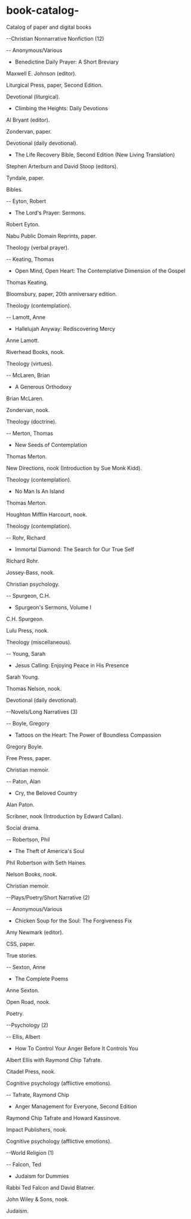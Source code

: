 # book-catalog-
Catalog of paper and digital books 

--Christian Nonnarrative Nonfiction (12) 

-- Anonymous/Various

* Benedictine Daily Prayer: 
A Short Breviary 

Maxwell E. Johnson (editor).

Liturgical Press, paper, 
Second Edition. 

Devotional (liturgical). 

* Climbing the Heights: 
Daily Devotions

Al Bryant (editor). 

Zondervan, paper. 

Devotional (daily devotional).

* The Life Recovery Bible, Second Edition
(New Living Translation) 

Stephen Arterburn and David Stoop (editors). 

Tyndale, paper. 

Bibles. 

-- Eyton, Robert

* The Lord's Prayer: Sermons. 

Robert Eyton. 

Nabu Public Domain Reprints, paper. 

Theology (verbal prayer). 

-- Keating, Thomas

* Open Mind, Open Heart: 
The Contemplative Dimension of the Gospel

Thomas Keating. 

Bloomsbury, paper, 20th anniversary edition.

Theology (contemplation).

-- Lamott, Anne

* Hallelujah Anyway: Rediscovering Mercy 

Anne Lamott. 

Riverhead Books, nook. 

Theology (virtues). 

-- McLaren, Brian

* A Generous Orthodoxy 

Brian McLaren. 

Zondervan, nook. 

Theology (doctrine). 

-- Merton, Thomas

* New Seeds of Contemplation 

Thomas Merton. 

New Directions, nook 
(Introduction by Sue Monk Kidd).

Theology (contemplation).  

* No Man Is An Island 

Thomas Merton. 

Houghton Mifflin Harcourt, nook. 

Theology (contemplation). 

-- Rohr, Richard 

* Immortal Diamond: 
The Search for Our True Self

Richard Rohr. 

Jossey-Bass, nook. 

Christian psychology. 

-- Spurgeon, C.H.

* Spurgeon's Sermons, Volume I

C.H. Spurgeon.  

Lulu Press, nook. 

Theology (miscellaneous). 

-- Young, Sarah

* Jesus Calling: 
Enjoying Peace in His Presence 

Sarah Young. 

Thomas Nelson, nook. 

Devotional (daily devotional). 

--Novels/Long Narratives (3)

-- Boyle, Gregory 

* Tattoos on the Heart: The Power of Boundless
Compassion

Gregory Boyle. 

Free Press, paper. 

Christian memoir. 

-- Paton, Alan

* Cry, the Beloved Country

Alan Paton. 

Scribner, nook
(Introduction by Edward Callan).  

Social drama. 


-- Robertson, Phil 

* The Theft of America's Soul

Phil Robertson with Seth Haines. 

Nelson Books, nook. 

Christian memoir. 


--Plays/Poetry/Short Narrative (2)

-- Anonymous/Various

* Chicken Soup for the Soul: The 
Forgiveness Fix

Amy Newmark (editor). 

CSS, paper. 

True stories. 


-- Sexton, Anne

* The Complete Poems 

Anne Sexton. 

Open Road, nook. 

Poetry. 


--Psychology (2)

-- Ellis, Albert 

* How To Control Your Anger Before It 
Controls You

Albert Ellis with Raymond Chip Tafrate. 

Citadel Press, nook. 

Cognitive psychology (afflictive emotions).

-- Tafrate, Raymond Chip 

* Anger Management for Everyone, Second Edition

Raymond Chip Tafrate and Howard Kassinove.  

Impact Publishers, nook. 

Cognitive psychology (afflictive emotions). 

--World Religion (1)

-- Falcon, Ted

* Judaism for Dummies

Rabbi Ted Falcon and David Blatner. 

John Wiley & Sons, nook. 

Judaism. 
